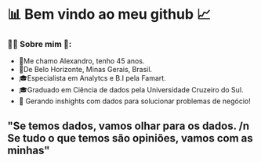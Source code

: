 # 📊 Bem vindo ao meu github 📈


### 👨‍🚀 Sobre mim 🚀:

* 👋Me chamo Alexandro, tenho 45 anos.
* 📌De Belo Horizonte, Minas Gerais, Brasil.
* 🎓Especialista em Analytcs e B.I pela Famart.
* 🎓Graduado em Ciência de dados pela Universidade Cruzeiro do Sul.
* 💬 Gerando inshights com dados para solucionar problemas de negócio! 

## **"Se temos dados, vamos olhar para os dados. /n Se tudo o que temos são opiniões, vamos com as minhas"**
